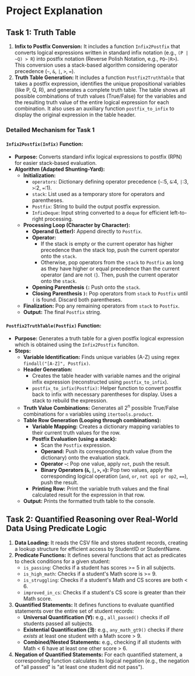 # Project Explanation

## Task 1: Truth Table

1.  **Infix to Postfix Conversion:** It includes a function `Infix2Postfix` that converts logical expressions written in standard infix notation (e.g., `(P | ~Q) > R`) into postfix notation (Reverse Polish Notation, e.g., `PQ~|R>`). This conversion uses a stack-based algorithm considering operator precedence (`~`, `&`, `|`, `>`, `=`).
2.  **Truth Table Generation:** It includes a function `Postfix2TruthTable` that takes a postfix expression, identifies the unique propositional variables (like P, Q, R), and generates a complete truth table. The table shows all possible combinations of truth values (True/False) for the variables and the resulting truth value of the entire logical expression for each combination. It also uses an auxiliary function `postfix_to_infix` to display the original expression in the table header.

### Detailed Mechanism for Task 1

#### `Infix2Postfix(Infix)` Function:

*   **Purpose:** Converts standard infix logical expressions to postfix (RPN) for easier stack-based evaluation.
*   **Algorithm (Adapted Shunting-Yard):**
    *   **Initialization:**
        *   `operators`: Dictionary defining operator precedence (`~`:5, `&`:4, `|`:3, `>`:2, `=`:1).
        *   `stack`: List used as a temporary store for operators and parentheses.
        *   `Postfix`: String to build the output postfix expression.
        *   `InfixDeque`: Input string converted to a `deque` for efficient left-to-right processing.
    *   **Processing Loop (Character by Character):**
        *   **Operand (Letter):** Append directly to `Postfix`.
        *   **Operator:**
            *   If the stack is empty or the current operator has higher precedence than the stack top, push the current operator onto the `stack`.
            *   Otherwise, pop operators from the `stack` to `Postfix` as long as they have higher or equal precedence than the current operator (and are not `(`). Then, push the current operator onto the `stack`.
        *   **Opening Parenthesis `(`:** Push onto the `stack`.
        *   **Closing Parenthesis `)`:** Pop operators from `stack` to `Postfix` until `(` is found. Discard both parentheses.
    *   **Finalization:** Pop any remaining operators from `stack` to `Postfix`.
    *   **Output:** The final `Postfix` string.

#### `Postfix2TruthTable(Postfix)` Function:

*   **Purpose:** Generates a truth table for a given postfix logical expression which is obtained using the `Infix2Postfix` funciton.
*   **Steps:**
    *   **Variable Identification:** Finds unique variables (A-Z) using regex `findall("[A-Z]", Postfix)`.
    *   **Header Generation:**
        *   Creates the table header with variable names and the original infix expression (reconstructed using `postfix_to_infix`).
        *   `postfix_to_infix(Postfix)`: Helper function to convert postfix back to infix with necessary parentheses for display. Uses a stack to rebuild the expression.
    *   **Truth Value Combinations:** Generates all 2<sup>n</sup> possible True/False combinations for `n` variables using `itertools.product`.
    *   **Table Row Generation (Looping through combinations):**
        *   **Variable Mapping:** Creates a dictionary mapping variables to their current truth values for the row.
        *   **Postfix Evaluation (using a stack):**
            *   Scan the `Postfix` expression.
            *   **Operand:** Push its corresponding truth value (from the dictionary) onto the evaluation stack.
            *   **Operator `~`:** Pop one value, apply `not`, push the result.
            *   **Binary Operators (`&`, `|`, `>`, `=`):** Pop two values, apply the corresponding logical operation (`and`, `or`, `not op1 or op2`, `==`), push the result.
        *   **Printing Row:** Print the variable truth values and the final calculated result for the expression in that row.
    *   **Output:** Prints the formatted truth table to the console.

## Task 2: Quantified Reasoning over Real-World Data Using Predicate Logic

1.  **Data Loading:** It reads the CSV file and stores student records, creating a lookup structure for efficient access by StudentID or StudentName.
2.  **Predicate Functions:** It defines several functions that act as predicates to check conditions for a given student:
    *   `is_passing`: Checks if a student has scores >= 5 in all subjects.
    *   `is_high_math`: Checks if a student's Math score is >= 9.
    *   `is_struggling`: Checks if a student's Math and CS scores are both < 6.
    *   `improved_in_cs`: Checks if a student's CS score is greater than their Math score.
3.  **Quantified Statements:** It defines functions to evaluate quantified statements over the entire set of student records:
    *   **Universal Quantification (∀):** e.g., `all_passed()` checks if *all* students passed all subjects.
    *   **Existential Quantification (∃):** e.g., `any_math_gt9()` checks if *there exists* at least one student with a Math score > 9.
    *   **Combined/Nested Statements:** e.g., checking if all students with Math < 6 have at least one other score > 6.
4.  **Negation of Quantified Statements:** For each quantified statement, a corresponding function calculates its logical negation (e.g., the negation of "all passed" is "at least one student did not pass").